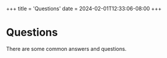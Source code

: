 +++
title = 'Questions'
date = 2024-02-01T12:33:06-08:00
+++


# Questions

There are some common answers and questions.
